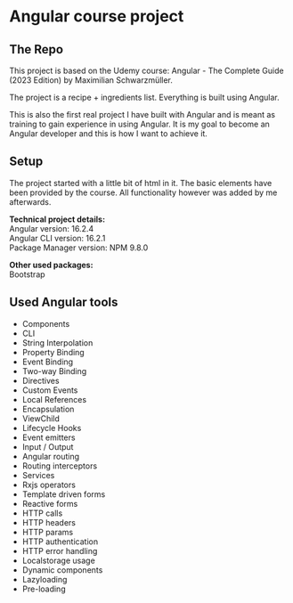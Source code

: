 # Angular course project

## The Repo
This project is based on the Udemy course: Angular - The Complete Guide (2023 Edition) by Maximilian Schwarzmüller.


The project is a recipe + ingredients list. Everything is built using Angular.


This is also the first real project I have built with Angular and is meant as training to gain experience in using Angular. It is my goal to become an Angular developer and this is how I want to achieve it.

## Setup
The project started with a little bit of html in it. The basic elements have been provided by the course. All functionality however was added by me afterwards.

**Technical project details:**  
Angular version: 16.2.4  
Angular CLI version: 16.2.1  
Package Manager version: NPM 9.8.0  

**Other used packages:**  
Bootstrap

## Used Angular tools
* Components
* CLI
* String Interpolation
* Property Binding
* Event Binding
* Two-way Binding
* Directives
* Custom Events
* Local References
* Encapsulation
* ViewChild
* Lifecycle Hooks
* Event emitters
* Input / Output
* Angular routing
* Routing interceptors
* Services
* Rxjs operators
* Template driven forms
* Reactive forms
* HTTP calls
* HTTP headers
* HTTP params
* HTTP authentication
* HTTP error handling
* Localstorage usage
* Dynamic components
* Lazyloading
* Pre-loading